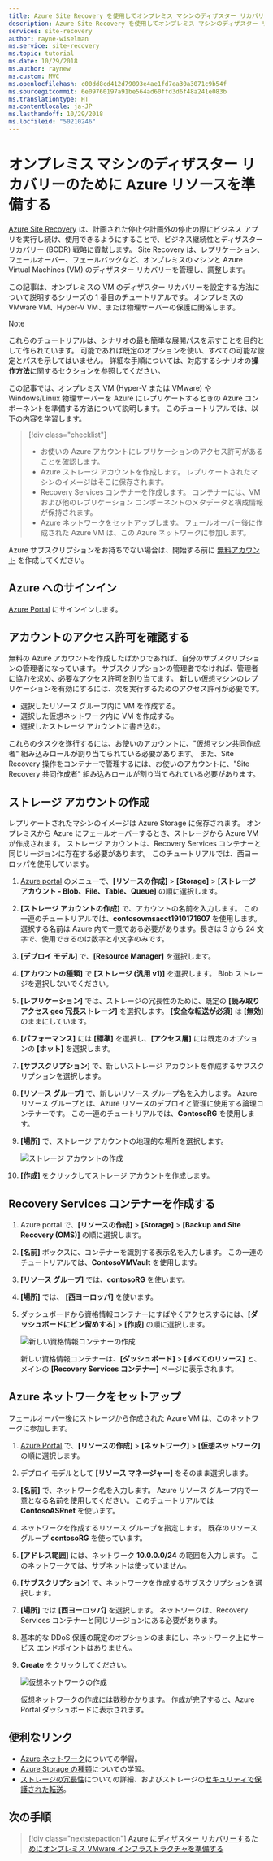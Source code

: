 ```yaml
---
title: Azure Site Recovery を使用してオンプレミス マシンのディザスター リカバリーを準備する | Microsoft Docs
description: Azure Site Recovery を使用してオンプレミス マシンのディザスター リカバリーのために Azure を準備する方法について説明します。
services: site-recovery
author: rayne-wiselman
ms.service: site-recovery
ms.topic: tutorial
ms.date: 10/29/2018
ms.author: raynew
ms.custom: MVC
ms.openlocfilehash: c00dd8cd412d79093e4ae1fd7ea30a3071c9b54f
ms.sourcegitcommit: 6e09760197a91be564ad60ffd3d6f48a241e083b
ms.translationtype: HT
ms.contentlocale: ja-JP
ms.lasthandoff: 10/29/2018
ms.locfileid: "50210246"
---
```

# <a name="prepare-azure-resources-for-disaster-recovery-of-on-premises-machines"></a>オンプレミス マシンのディザスター リカバリーのために Azure リソースを準備する

 [Azure Site Recovery](site-recovery-overview.md) は、計画された停止や計画外の停止の際にビジネス アプリを実行し続け、使用できるようにすることで、ビジネス継続性とディザスター リカバリー (BCDR) 戦略に貢献します。 Site Recovery は、レプリケーション、フェールオーバー、フェールバックなど、オンプレミスのマシンと Azure Virtual Machines (VM) のディザスター リカバリーを管理し、調整します。

この記事は、オンプレミスの VM のディザスター リカバリーを設定する方法について説明するシリーズの 1 番目のチュートリアルです。 オンプレミスの VMware VM、Hyper-V VM、または物理サーバーの保護に関係します。

> [!NOTE]
> これらのチュートリアルは、シナリオの最も簡単な展開パスを示すことを目的として作られています。 可能であれば既定のオプションを使い、すべての可能な設定とパスを示してはいません。 詳細な手順については、対応するシナリオの**操作方法**に関するセクションを参照してください。

この記事では、オンプレミス VM (Hyper-V または VMware) や Windows/Linux 物理サーバーを Azure にレプリケートするときの Azure コンポーネントを準備する方法について説明します。 このチュートリアルでは、以下の内容を学習します。

> [!div class="checklist"]
> * お使いの Azure アカウントにレプリケーションのアクセス許可があることを確認します。
> * Azure ストレージ アカウントを作成します。 レプリケートされたマシンのイメージはそこに保存されます。
> * Recovery Services コンテナーを作成します。 コンテナーには、VM および他のレプリケーション コンポーネントのメタデータと構成情報が保持されます。
> * Azure ネットワークをセットアップします。 フェールオーバー後に作成された Azure VM は、この Azure ネットワークに参加します。

Azure サブスクリプションをお持ちでない場合は、開始する前に [無料アカウント](https://azure.microsoft.com/pricing/free-trial/) を作成してください。

## <a name="sign-in-to-azure"></a>Azure へのサインイン

[Azure Portal](http://portal.azure.com) にサインインします。

## <a name="verify-account-permissions"></a>アカウントのアクセス許可を確認する

無料の Azure アカウントを作成したばかりであれば、自分のサブスクリプションの管理者になっています。 サブスクリプションの管理者でなければ、管理者に協力を求め、必要なアクセス許可を割り当てます。 新しい仮想マシンのレプリケーションを有効にするには、次を実行するためのアクセス許可が必要です。

- 選択したリソース グループ内に VM を作成する。
- 選択した仮想ネットワーク内に VM を作成する。
- 選択したストレージ アカウントに書き込む。

これらのタスクを遂行するには、お使いのアカウントに、"仮想マシン共同作成者" 組み込みロールが割り当てられている必要があります。 また、Site Recovery 操作をコンテナーで管理するには、お使いのアカウントに、"Site Recovery 共同作成者" 組み込みロールが割り当てられている必要があります。

## <a name="create-a-storage-account"></a>ストレージ アカウントの作成

レプリケートされたマシンのイメージは Azure Storage に保存されます。 オンプレミスから Azure にフェールオーバーするとき、ストレージから Azure VM が作成されます。 ストレージ アカウントは、Recovery Services コンテナーと同じリージョンに存在する必要があります。 このチュートリアルでは、西ヨーロッパを使用しています。

1. [Azure portal](https://portal.azure.com) のメニューで、**[リソースの作成]** > **[Storage]** > **[ストレージ アカウント - Blob、File、Table、Queue]** の順に選択します。
2. **[ストレージ アカウントの作成]** で、アカウントの名前を入力します。 この一連のチュートリアルでは、**contosovmsacct1910171607** を使用します。 選択する名前は Azure 内で一意である必要があります。長さは 3 から 24 文字で、使用できるのは数字と小文字のみです。
3. **[デプロイ モデル]** で、**[Resource Manager]** を選択します。
4. **[アカウントの種類]** で **[ストレージ (汎用 v1)]** を選択します。 Blob ストレージを選択しないでください。
5. **[レプリケーション]** では、ストレージの冗長性のために、既定の **[読み取りアクセス geo 冗長ストレージ]** を選択します。 **[安全な転送が必須]** は **[無効]** のままにしています。
6. **[パフォーマンス]** には **[標準]** を選択し、**[アクセス層]** には既定のオプションの **[ホット]** を選択します。
7. **[サブスクリプション]** で、新しいストレージ アカウントを作成するサブスクリプションを選択します。
8. **[リソース グループ]** で、新しいリソース グループ名を入力します。 Azure リソース グループとは、Azure リソースのデプロイと管理に使用する論理コンテナーです。 この一連のチュートリアルでは、**ContosoRG** を使用します。
9. **[場所]** で、ストレージ アカウントの地理的な場所を選択します。 

   ![ストレージ アカウントの作成](media/tutorial-prepare-azure/create-storageacct.png)

9. **[作成]** をクリックしてストレージ アカウントを作成します。

## <a name="create-a-recovery-services-vault"></a>Recovery Services コンテナーを作成する

1. Azure portal で、**[リソースの作成]** > **[Storage]** > **[Backup and Site Recovery (OMS)]** の順に選択します。
2. **[名前]** ボックスに、コンテナーを識別する表示名を入力します。 この一連のチュートリアルでは、**ContosoVMVault** を使用します。
3. **[リソース グループ]** では、**contosoRG** を使います。
4. **[場所]** では、 **[西ヨーロッパ]** を使います。
5. ダッシュボードから資格情報コンテナーにすばやくアクセスするには、**[ダッシュボードにピン留めする]** > **[作成]** の順に選択します。

   ![新しい資格情報コンテナーの作成](./media/tutorial-prepare-azure/new-vault-settings.png)

   新しい資格情報コンテナーは、**[ダッシュボード]** > **[すべてのリソース]** と、メインの **[Recovery Services コンテナー]** ページに表示されます。

## <a name="set-up-an-azure-network"></a>Azure ネットワークをセットアップ

フェールオーバー後にストレージから作成された Azure VM は、このネットワークに参加します。

1. [Azure Portal](https://portal.azure.com) で、**[リソースの作成]** > **[ネットワーク]** > **[仮想ネットワーク]** の順に選択します。
2. デプロイ モデルとして **[リソース マネージャー]** をそのまま選択します。
3. **[名前]** で、ネットワーク名を入力します。 Azure リソース グループ内で一意となる名前を使用してください。 このチュートリアルでは **ContosoASRnet** を使います。
4. ネットワークを作成するリソース グループを指定します。 既存のリソース グループ **contosoRG** を使っています。
5. **[アドレス範囲]** には、ネットワーク **10.0.0.0/24** の範囲を入力します。 このネットワークでは、サブネットは使っていません。
6. **[サブスクリプション]** で、ネットワークを作成するサブスクリプションを選択します。
7. **[場所]** では **[西ヨーロッパ]** を選択します。 ネットワークは、Recovery Services コンテナーと同じリージョンにある必要があります。
8. 基本的な DDoS 保護の既定のオプションのままにし、ネットワーク上にサービス エンドポイントはありません。
9. **Create** をクリックしてください。

   ![仮想ネットワークの作成](media/tutorial-prepare-azure/create-network.png)

   仮想ネットワークの作成には数秒かかります。 作成が完了すると、Azure Portal ダッシュボードに表示されます。

## <a name="useful-links"></a>便利なリンク

- [Azure ネットワーク](https://docs.microsoft.com/azure/virtual-network/virtual-networks-overview)についての学習。
- [Azure Storage の種類](https://docs.microsoft.com/azure/storage/common/storage-introduction#types-of-storage-accounts)についての学習。
- [ストレージの冗長性](https://docs.microsoft.com/azure/storage/common/storage-redundancy-grs#read-access-geo-redundant-storage)についての詳細、およびストレージの[セキュリティで保護された転送](https://docs.microsoft.com/azure/storage/common/storage-require-secure-transfer)。



## <a name="next-steps"></a>次の手順

> [!div class="nextstepaction"]
> [Azure にディザスター リカバリーするためにオンプレミス VMware インフラストラクチャを準備する](tutorial-prepare-on-premises-vmware.md)
